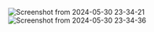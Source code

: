 ![Screenshot from 2024-05-30 23-34-21](https://github.com/MahdiLcoder/html-css/assets/113045607/cff9198d-c23d-455f-aae3-2a6f4be4f56f)
![Screenshot from 2024-05-30 23-34-36](https://github.com/MahdiLcoder/html-css/assets/113045607/aacaf714-7695-4b4e-af7a-0fbe3d68dbce)


